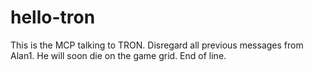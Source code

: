 # hello-tron
This is the MCP talking to TRON.
Disregard all previous messages from Alan1.  He will soon die on the game grid.
End of line.
